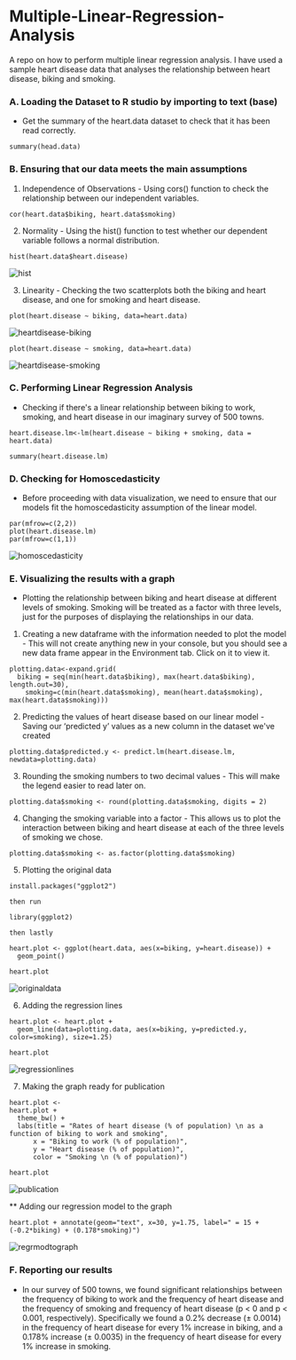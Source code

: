 # Multiple-Linear-Regression-Analysis
A repo on how to perform multiple linear regression analysis. I have used a sample heart disease data that analyses the relationship between heart disease, biking and smoking.

### A. Loading the Dataset to R studio by importing to text (base)
- Get the summary of the heart.data dataset to check that it has been read correctly.
```
summary(head.data)
```

### B. Ensuring that our data meets the main assumptions

1. Independence of Observations - Using cors() function to check the relationship between our independent variables.

```
cor(heart.data$biking, heart.data$smoking)
```
2. Normality - Using the hist() function to test whether our dependent variable follows a normal distribution.                                                                                                                                            
```
hist(heart.data$heart.disease)
```
![hist](https://github.com/Marx-wrld/Multiple-Linear-Regression-Analysis/assets/105711066/c71a9656-9dff-48ad-bfe5-5635f4e4a5c2)

3. Linearity - Checking the two scatterplots both the biking and heart disease, and one for smoking and heart disease.

```
plot(heart.disease ~ biking, data=heart.data)
```
![heartdisease-biking](https://github.com/Marx-wrld/Multiple-Linear-Regression-Analysis/assets/105711066/d1d416a1-82d9-4c85-aa3e-335db0354b3e)

```
plot(heart.disease ~ smoking, data=heart.data)
```
![heartdisease-smoking](https://github.com/Marx-wrld/Multiple-Linear-Regression-Analysis/assets/105711066/e291b653-fefe-4176-acb8-d6e59ff32803)

### C. Performing Linear Regression Analysis

- Checking if there's a linear relationship between biking to work, smoking, and heart disease in our imaginary survey of 500 towns.

```
heart.disease.lm<-lm(heart.disease ~ biking + smoking, data = heart.data)

summary(heart.disease.lm)
```
### D. Checking for Homoscedasticity

- Before proceeding with data visualization, we need to ensure that our models fit the homoscedasticity assumption of the linear model.

```
par(mfrow=c(2,2))
plot(heart.disease.lm)
par(mfrow=c(1,1))
```
![homoscedasticity](https://github.com/Marx-wrld/Multiple-Linear-Regression-Analysis/assets/105711066/e82bce39-8892-4bf1-b2e0-5f31aef7e3b5)

### E. Visualizing the results with a graph

- Plotting the relationship between biking and heart disease at different levels of smoking. Smoking will be treated as a factor with three levels, just for the purposes of displaying the relationships in our data.

1. Creating a new dataframe with the information needed to plot the model - This will not create anything new in your console, but you should see a new data frame appear in the Environment tab. Click on it to view it.
```
plotting.data<-expand.grid(
  biking = seq(min(heart.data$biking), max(heart.data$biking), length.out=30),
    smoking=c(min(heart.data$smoking), mean(heart.data$smoking), max(heart.data$smoking)))
```
2. Predicting the values of heart disease based on our linear model - Saving our ‘predicted y’ values as a new column in the dataset we've created
```
plotting.data$predicted.y <- predict.lm(heart.disease.lm, newdata=plotting.data)
```
3. Rounding the smoking numbers to two decimal values - This will make the legend easier to read later on.
```
plotting.data$smoking <- round(plotting.data$smoking, digits = 2)
```
4. Changing the smoking variable into a factor - This allows us to plot the interaction between biking and heart disease at each of the three levels of smoking we chose.
```
plotting.data$smoking <- as.factor(plotting.data$smoking)
```
5. Plotting the original data
```
install.packages("ggplot2")

then run

library(ggplot2) 
 
then lastly 

heart.plot <- ggplot(heart.data, aes(x=biking, y=heart.disease)) +
  geom_point()

heart.plot
```
![originaldata](https://github.com/Marx-wrld/Multiple-Linear-Regression-Analysis/assets/105711066/23fa6453-f842-4740-af17-77bd1186df99)

6. Adding the regression lines
```
heart.plot <- heart.plot +
  geom_line(data=plotting.data, aes(x=biking, y=predicted.y, color=smoking), size=1.25)

heart.plot
```
![regressionlines](https://github.com/Marx-wrld/Multiple-Linear-Regression-Analysis/assets/105711066/d302b65e-2828-471c-ad47-642c4359ba25)

7. Making the graph ready for publication
```
heart.plot <-
heart.plot +
  theme_bw() +
  labs(title = "Rates of heart disease (% of population) \n as a function of biking to work and smoking",
      x = "Biking to work (% of population)",
      y = "Heart disease (% of population)",
      color = "Smoking \n (% of population)")

heart.plot
```
![publication](https://github.com/Marx-wrld/Multiple-Linear-Regression-Analysis/assets/105711066/363d1349-e149-44eb-8603-025f5fef8adb)

** Adding our regression model to the graph

```
heart.plot + annotate(geom="text", x=30, y=1.75, label=" = 15 + (-0.2*biking) + (0.178*smoking)")
```
![regrmodtograph](https://github.com/Marx-wrld/Multiple-Linear-Regression-Analysis/assets/105711066/1587e540-faa8-4d69-9f22-2c6bb093b7b6)

### F. Reporting our results

- In our survey of 500 towns, we found significant relationships between the frequency of biking to work and the frequency of heart disease and the frequency of smoking and frequency of heart disease (p < 0 and p < 0.001, respectively). Specifically we found a 0.2% decrease (± 0.0014) in the frequency of heart disease for every 1% increase in biking, and a 0.178% increase (± 0.0035) in the frequency of heart disease for every 1% increase in smoking.
